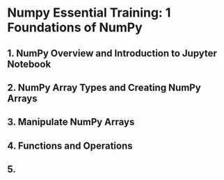 # Numpy Essential Training: 1 Foundations of NumPy

## 1. NumPy Overview and Introduction to Jupyter Notebook

## 2. NumPy Array Types and Creating NumPy Arrays

## 3. Manipulate NumPy Arrays

## 4. Functions and Operations

## 5. 